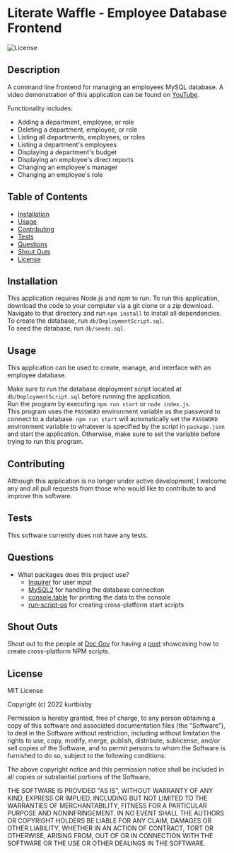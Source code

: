 # Literate Waffle - Employee Database Frontend

![License](https://img.shields.io/badge/License-MIT-blue.svg)

## Description

A command line frontend for managing an employees MySQL database. A video demonstration of this application can be found on [YouTube](https://youtu.be/f0lwj0Lzudc).

Functionality includes:
* Adding a department, employee, or role
* Deleting a department, employee, or role
* Listing all departments, employees, or roles
* Listing a department's employees
* Displaying a department's budget
* Displaying an employee's direct reports
* Changing an employee's manager
* Changing an employee's role

## Table of Contents

- [Installation](#installation)
- [Usage](#usage)
- [Contributing](#contributing)
- [Tests](#tests)
- [Questions](#questions)
- [Shout Outs](#shout-outs)
- [License](#license)

## Installation

This application requires Node.js and npm to run. To run this application, download the code to your computer via a git clone or a zip download.  
Navigate to that directory and run ```npm install``` to install all dependencies.  
To create the database, run ```db/DeploymentScript.sql```.  
To seed the database, run ```db/seeds.sql```.

## Usage

This application can be used to create, manage, and interface with an employee database.

Make sure to run the database deployment script located at ```db/DeploymentScript.sql``` before running the application.  
Run the program by executing ```npm run start``` or ```node index.js```.  
This program uses the ```PASSWORD``` environment variable as the password to connect to a database. ```npm run start``` will automatically set the ```PASSWORD``` environment variable to whatever is specified by the script in ```package.json``` and start the application. Otherwise, make sure to set the variable before trying to run this program.

## Contributing

Although this application is no longer under active development, I welcome any and all pull requests from those who would like to contribute to and improve this software.

## Tests

This software currently does not have any tests.

## Questions

* What packages does this project use?
  * [Inquirer](https://www.npmjs.com/package/inquirer) for user input
  * [MySQL2](https://www.npmjs.com/package/mysql2) for handling the database connection
  * [console.table](https://www.npmjs.com/package/console.table) for printing the data to the console
  * [run-script-os](https://www.npmjs.com/package/run-script-os) for creating cross-platform start scripts

## Shout Outs

Shout out to the people at [Doc Gov](https://docgov.dev/) for having a [post](https://docgov.dev/posts/npm-scripts/) showcasing how to create cross-platform NPM scripts.

## License

MIT License

Copyright (c) 2022 kurtbixby

Permission is hereby granted, free of charge, to any person obtaining a copy
of this software and associated documentation files (the "Software"), to deal
in the Software without restriction, including without limitation the rights
to use, copy, modify, merge, publish, distribute, sublicense, and/or sell
copies of the Software, and to permit persons to whom the Software is
furnished to do so, subject to the following conditions:

The above copyright notice and this permission notice shall be included in all
copies or substantial portions of the Software.

THE SOFTWARE IS PROVIDED "AS IS", WITHOUT WARRANTY OF ANY KIND, EXPRESS OR
IMPLIED, INCLUDING BUT NOT LIMITED TO THE WARRANTIES OF MERCHANTABILITY,
FITNESS FOR A PARTICULAR PURPOSE AND NONINFRINGEMENT. IN NO EVENT SHALL THE
AUTHORS OR COPYRIGHT HOLDERS BE LIABLE FOR ANY CLAIM, DAMAGES OR OTHER
LIABILITY, WHETHER IN AN ACTION OF CONTRACT, TORT OR OTHERWISE, ARISING FROM,
OUT OF OR IN CONNECTION WITH THE SOFTWARE OR THE USE OR OTHER DEALINGS IN THE
SOFTWARE.
